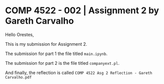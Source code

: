 # COMP 4522 - 002 | Assignment 2 by Gareth Carvalho

Hello Orestes,

This is my submission for Assignment 2.

The submission for part 1 the file titled `main.ipynb`.

The submission for part 2 is the file titled `companyext.pl`.

And finally, the reflection is called `COMP 4522 Asg 2 Reflection - Gareth Carvalho.pdf`